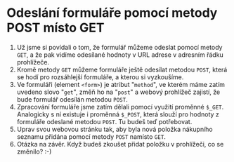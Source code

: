 Odeslání formuláře pomocí metody POST místo GET
===============================================

1. Už jsme si povídali o tom, že formulář můžeme odeslat pomocí metody ``GET``, a že pak vidíme odesílané hodnoty v URL adrese v adresním řádku prohlížeče.
2. Kromě metody ``GET`` můžeme formuláře ještě odesílat metodou ``POST``, která se hodí pro rozsáhlejší formuláře, a kterou si vyzkoušíme.
3. Ve formuláři (element ``<form>``) je atribut "``method``", ve kterém máme zatím uvedeno slovo "``get``", změň ho na "``post``" a webový prohlížeč zajistí, že bude formulář odesílán metodou ``POST``.
4. Zpracování formuláře jsme zatím dělali pomocí využití proměnné ``$_GET``. Analogicky s ní existuje i proměnná ``$_POST``, která slouží pro hodnoty z formuláře odeslané metodou ``POST``. Tu budeš teď potřebovat.
5. Uprav svou webovou stránku tak, aby byla nová položka nákupního seznamu přidána pomocí metody ``POST`` namísto ``GET``.
6. Otázka na závěr. Když budeš zkoušet přidat položku v prohlížeči, co se změnilo? :-)
